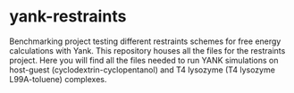 # yank-restraints
Benchmarking project testing different restraints schemes for free energy calculations with Yank.
This repository houses all the files for the restraints project. Here you will find all the files needed to run YANK simulations on host-guest (cyclodextrin-cyclopentanol) and T4 lysozyme (T4 lysozyme L99A-toluene) complexes.
